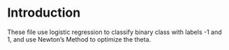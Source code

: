 # Introduction
These file use logistic regression to classify binary class with labels -1 and 1, and use Newton’s Method to optimize the theta.